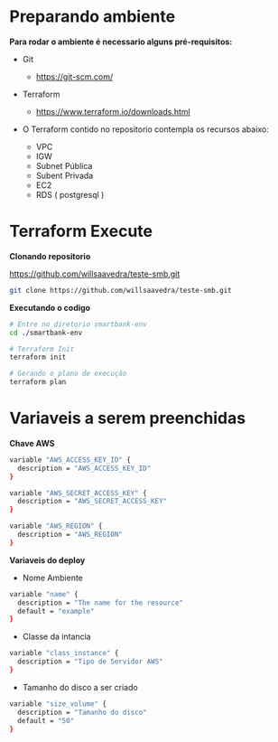 # Preparando ambiente

**Para rodar o ambiente é necessario alguns pré-requisitos:**

* Git
  * https://git-scm.com/
* Terraform
  * https://www.terraform.io/downloads.html

* O Terraform contido no repositorio contempla os recursos abaixo:
  * VPC
  * IGW
  * Subnet Pública
  * Subent Privada
  * EC2
  * RDS ( postgresql )

# Terraform Execute 

**Clonando repositorio**

https://github.com/willsaavedra/teste-smb.git

```bash
git clone https://github.com/willsaavedra/teste-smb.git
```

**Executando o codigo**

```bash
# Entre no diretorio smartbank-env
cd ./smartbank-env

# Terraform Init
terraform init

# Gerando o plano de execução
terraform plan
```

# Variaveis a serem preenchidas

**Chave AWS**

```bash
variable "AWS_ACCESS_KEY_ID" {
  description = "AWS_ACCESS_KEY_ID"
}

variable "AWS_SECRET_ACCESS_KEY" {
  description = "AWS_SECRET_ACCESS_KEY"
}

variable "AWS_REGION" {
  description = "AWS_REGION"
}
```
**Variaveis do deploy**

* Nome Ambiente

```bash
variable "name" {
  description = "The name for the resource"
  default = "example"
}
```
* Classe da intancia

```bash
variable "class_instance" {
  description = "Tipo de Servidor AWS"
}
```

* Tamanho do disco a ser criado
```bash
variable "size_volume" {
  description = "Tamanho do disco"
  default = "50"
}
```